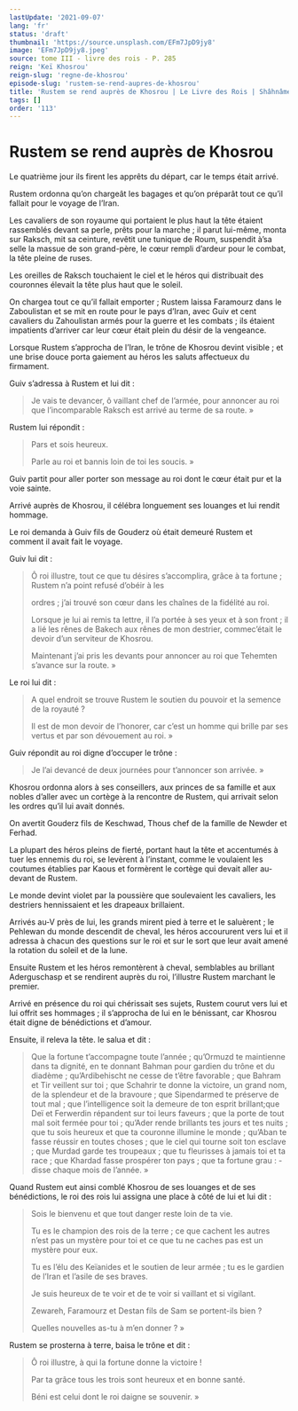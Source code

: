 ```yaml
---
lastUpdate: '2021-09-07'
lang: 'fr'
status: 'draft'
thumbnail: 'https://source.unsplash.com/EFm7JpD9jy8'
image: 'EFm7JpD9jy8.jpeg'
source: tome III - livre des rois - P. 285
reign: 'Keï Khosrou'
reign-slug: 'regne-de-khosrou'
episode-slug: 'rustem-se-rend-aupres-de-khosrou'
title: 'Rustem se rend auprès de Khosrou | Le Livre des Rois | Shâhnâmeh'
tags: []
order: '113'
---
```


<!-- LTeX: language=fr -->

# Rustem se rend auprès de Khosrou

Le quatrième jour ils firent les apprêts du départ, car le temps était arrivé.

Rustem ordonna qu’on chargeât les bagages et qu’on préparât tout ce qu’il fallait pour le voyage de l’Iran.

Les cavaliers de son royaume qui portaient le plus haut la tête étaient rassemblés devant sa perle, prêts pour la marche ; il parut lui-même, monta sur Raksch, mit sa ceinture, revêtit une tunique de Roum, suspendit à’sa selle la massue de son grand-père, le cœur rempli d’ardeur pour le combat, la tête pleine de ruses.

Les oreilles de Raksch touchaient le ciel et le héros qui distribuait des couronnes élevait la tête plus haut que le soleil.

On chargea tout ce qu’il fallait emporter ; Rustem laissa Faramourz dans le Zaboulistan et se mit en route pour le pays d’Iran, avec Guiv et cent cavaliers du Zahoulistan armés pour la guerre et les combats ; ils étaient impatients d’arriver car leur cœur était plein du désir de la vengeance.

Lorsque Rustem s’approcha de l’Iran, le trône de Khosrou devint visible ; et une brise douce porta gaiement au héros les saluts affectueux du firmament.

Guiv s’adressa à Rustem et lui dit :

> Je vais te devancer, ô vaillant chef de l’armée, pour annoncer au roi que l’incomparable Raksch est arrivé au terme de sa route. »

Rustem lui répondit :

> Pars et sois heureux.
>
> Parle au roi et bannis loin de toi les soucis. »

Guiv partit pour aller porter son message au roi dont le cœur était pur et la voie sainte.

Arrivé auprès de Khosrou, il célébra longuement ses louanges et lui rendit hommage.

Le roi demanda à Guiv fils de Gouderz où était demeuré Rustem et comment il avait fait le voyage.

Guiv lui dit :

> Ô roi illustre, tout ce que tu désires s’accomplira, grâce à ta fortune ; Rustem n’a point refusé d’obéir à les
>
> ordres ; j’ai trouvé son cœur dans les chaînes de la fidélité au roi.
>
> Lorsque je lui ai remis ta lettre, il l’a portée à ses yeux et à son front ; il a lié les rênes de Bakech aux rênes de mon destrier, commec’était le devoir d’un serviteur de Khosrou.
>
> Maintenant j’ai pris les devants pour annoncer au roi que Tehemten s’avance sur la route. »

Le roi lui dit :

> A quel endroit se trouve Rustem le soutien du pouvoir et la semence de la royauté ?
>
> Il est de mon devoir de l’honorer, car c’est un homme qui brille par ses vertus et par son dévouement au roi. »

Guiv répondit au roi digne d’occuper le trône :

> Je l’ai devancé de deux journées pour t’annoncer son arrivée. »

Khosrou ordonna alors à ses conseillers, aux princes de sa famille et aux nobles d’aller avec un cortège à la rencontre de Rustem, qui arrivait selon les ordres qu’il lui avait donnés.

On avertit Gouderz fils de Keschwad, Thous chef de la famille de Newder et Ferhad.

La plupart des héros pleins de fierté, portant haut la tête et accentumés à tuer les ennemis du roi, se levèrent à l’instant, comme le voulaient les coutumes établies par Kaous et formèrent le cortège qui devait aller au-
devant de Rustem.

Le monde devint violet par la poussière que soulevaient les cavaliers, les destriers hennissaient et les drapeaux brillaient.

Arrivés au-V près de lui, les grands mirent pied à terre et le saluèrent ; le Pehlewan du monde descendit de cheval, les héros accoururent vers lui et il adressa à chacun des questions sur le roi et sur le sort que leur avait amené la rotation du soleil et de la lune.

Ensuite Rustem et les héros remontèrent à cheval, semblables au brillant Aderguschasp et se rendirent auprès du roi, l’illustre Rustem marchant le premier.

Arrivé en présence du roi qui chérissait ses sujets, Rustem courut vers lui et lui offrit ses hommages ; il s’approcha de lui en le bénissant, car Khosrou était digne de bénédictions et d’amour.

Ensuite, il releva la tête. le salua et dit :

> Que la fortune t’accompagne toute l’année ; qu’Ormuzd te maintienne dans ta dignité, en te donnant Bahman pour gardien du trône et du diadème ; qu’Ardibehischt ne cesse de t’être favorable ; que Bahram et Tir veillent sur toi ; que Schahrir te donne la victoire, un grand nom, de la splendeur et de la bravoure ; que Sipendarmed te préserve de tout mal ; que l’intelligence soit la demeure de ton esprit brillant;que Deï et Ferwerdin répandent sur toi leurs faveurs ; que la porte de tout mal soit fermée pour toi ; qu’Ader rende brillants tes jours et tes nuits ; que tu sois heureux et que ta couronne illumine le monde ; qu’Aban te fasse réussir en toutes choses ; que le ciel qui tourne soit ton esclave ; que Murdad garde tes troupeaux ; que tu fleurisses à jamais toi et ta race ; que Khardad fasse prospérer ton pays ; que ta fortune grau : -disse chaque mois de l’année. »

Quand Rustem eut ainsi comblé Khosrou de ses louanges et de ses bénédictions, le roi des rois lui assigna une place à côté de lui et lui dit :

> Sois le bienvenu et que tout danger reste loin de ta vie.
>
> Tu es le champion des rois de la terre ; ce que cachent les autres n’est pas un mystère pour toi et ce que tu ne caches pas est un mystère pour eux.
>
> Tu es l’élu des Keïanides et le soutien de leur armée ; tu es le gardien de l’Iran et l’asile de ses braves.
>
> Je suis heureux de te voir et de te voir si vaillant et si vigilant.
>
> Zewareh, Faramourz et Destan fils de Sam se portent-ils bien ?
>
> Quelles nouvelles as-tu à m’en donner ? »

Rustem se prosterna à terre, baisa le trône et dit :

> Ô roi illustre, à qui la fortune donne la victoire !
>
> Par ta grâce tous les trois sont heureux et en bonne santé.
>
> Béni est celui dont le roi daigne se souvenir. »
